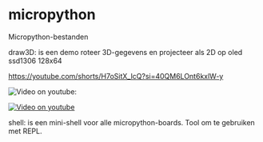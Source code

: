 # micropython
Micropython-bestanden

draw3D: is een demo roteer 3D-gegevens en projecteer als 2D op oled ssd1306 128x64

https://youtube.com/shorts/H7oSitX_lcQ?si=40QM6LOnt6kxlW-y

![Video on youtube:](https://youtube.com/shorts/H7oSitX_lcQ?si=40QM6LOnt6kxlW-y)

[![Video on youtube](https://img.youtube.com/vi/40QM6LOnt6kxlW-y/0.jpg)](https://www.youtube.com/watch?v=40QM6LOnt6kxlW-y)


shell: is een mini-shell voor alle micropython-boards. Tool om te gebruiken met REPL.

 
